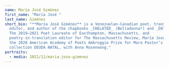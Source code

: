 ```yaml
---
name: María José Giménez
first_name: "María José "
last_name: Giménez
short_bio: "**María José Giménez** is a Venezuelan-Canadian poet, translator,
  editor, and author of the chapbooks _CHELATED_ (Belladonna*) and _ENTRETANTO_.
  The 2019–2021 Poet Laureate of Easthampton, Massachusetts, and
  poetry-in-translation editor for The Massachusetts Review, María José received
  the 2020 American Academy of Poets Ambroggio Prize for Mara Pastor’s bilingual
  collection DEUDA NATAL, with Anna Rosenwong."
portraits:
  - media: 2022/11/maria-jose-gimenez
---
```

